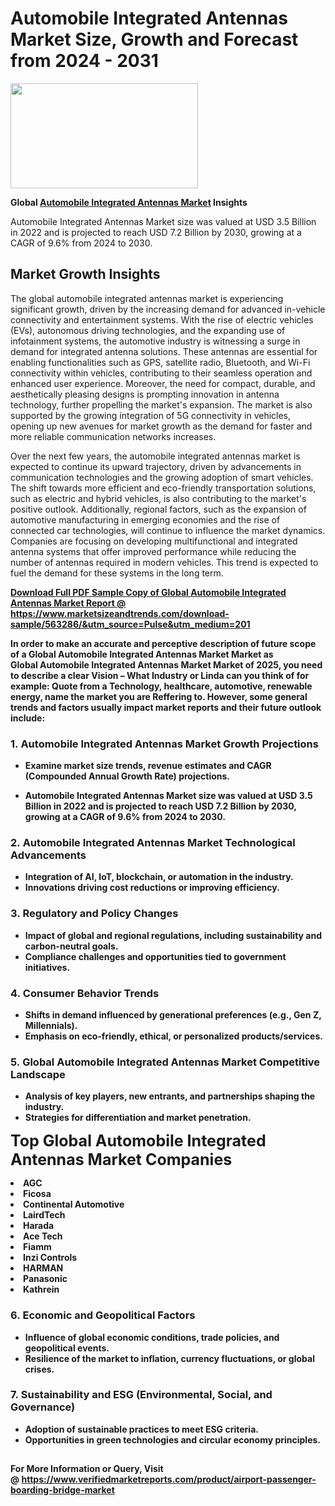 <H1>Automobile Integrated Antennas Market Size, Growth and Forecast from 2024 - 2031</H1><img class="aligncenter size-medium wp-image-584254" src="https://thirdeyenews.in/wp-content/uploads/2024/09/Global-Market-Research-300x168.jpeg" alt="" width="300" height="168" /><p><strong>Global&nbsp;<a href="https://www.marketsizeandtrends.com/download-sample/563286/&amp;utm_source=Pulse&amp;utm_medium=201">Automobile Integrated Antennas Market</a> Insights</strong></p><p>Automobile Integrated Antennas Market size was valued at USD 3.5 Billion in 2022 and is projected to reach USD 7.2 Billion by 2030, growing at a CAGR of 9.6% from 2024 to 2030.</p><p><h2>Market Growth Insights</h2> <p>The global automobile integrated antennas market is experiencing significant growth, driven by the increasing demand for advanced in-vehicle connectivity and entertainment systems. With the rise of electric vehicles (EVs), autonomous driving technologies, and the expanding use of infotainment systems, the automotive industry is witnessing a surge in demand for integrated antenna solutions. These antennas are essential for enabling functionalities such as GPS, satellite radio, Bluetooth, and Wi-Fi connectivity within vehicles, contributing to their seamless operation and enhanced user experience. Moreover, the need for compact, durable, and aesthetically pleasing designs is prompting innovation in antenna technology, further propelling the market's expansion. The market is also supported by the growing integration of 5G connectivity in vehicles, opening up new avenues for market growth as the demand for faster and more reliable communication networks increases.</p> <p><strong><a href="#"></a></strong></p> <p>Over the next few years, the automobile integrated antennas market is expected to continue its upward trajectory, driven by advancements in communication technologies and the growing adoption of smart vehicles. The shift towards more efficient and eco-friendly transportation solutions, such as electric and hybrid vehicles, is also contributing to the market's positive outlook. Additionally, regional factors, such as the expansion of automotive manufacturing in emerging economies and the rise of connected car technologies, will continue to influence the market dynamics. Companies are focusing on developing multifunctional and integrated antenna systems that offer improved performance while reducing the number of antennas required in modern vehicles. This trend is expected to fuel the demand for these systems in the long term.</p> <p><strong><a href="#"></p><p><span class=""><strong>Download Full PDF Sample Copy of Global Automobile Integrated Antennas Market Report</strong> @ <a href="https://www.marketsizeandtrends.com/download-sample/563286/&amp;utm_source=Pulse&amp;utm_medium=201" target="_blank">https://www.marketsizeandtrends.com/download-sample/563286/&amp;utm_source=Pulse&amp;utm_medium=201</a></span></p><p>In order to make an accurate and perceptive description of future scope of a Global&nbsp;Automobile Integrated Antennas Market Market as Global&nbsp;Automobile Integrated Antennas Market Market of 2025, you need to describe a clear Vision &ndash; What Industry or Linda can you think of for example: Quote from a Technology, healthcare, automotive, renewable energy, name the market you are Reffering to. However, some general trends and factors usually impact market reports and their future outlook include:</p><h3>1.&nbsp;<strong>Automobile Integrated Antennas Market Growth Projections</strong></h3><ul><li>Examine market size trends, revenue estimates and CAGR (Compounded Annual Growth Rate) projections.</li><li><p>Automobile Integrated Antennas Market size was valued at USD 3.5 Billion in 2022 and is projected to reach USD 7.2 Billion by 2030, growing at a CAGR of 9.6% from 2024 to 2030.</p></li></ul><h3>2.&nbsp;<strong>Automobile Integrated Antennas Market Technological Advancements</strong></h3><ul><li>Integration of AI, IoT, blockchain, or automation in the industry.</li><li>Innovations driving cost reductions or improving efficiency.</li></ul><h3>3.&nbsp;<strong>Regulatory and Policy Changes</strong></h3><ul><li>Impact of global and regional regulations, including sustainability and carbon-neutral goals.</li><li>Compliance challenges and opportunities tied to government initiatives.</li></ul><h3>4.&nbsp;<strong>Consumer Behavior Trends</strong></h3><ul><li>Shifts in demand influenced by generational preferences (e.g., Gen Z, Millennials).</li><li>Emphasis on eco-friendly, ethical, or personalized products/services.</li></ul><h3>5.&nbsp;<strong>Global Automobile Integrated Antennas Market Competitive Landscape</strong></h3><ul><li>Analysis of key players, new entrants, and partnerships shaping the industry.</li><li>Strategies for differentiation and market penetration.</li></ul><p data-pm-slice="1 1 []"><span style="color: inherit; font-family: inherit; font-size: 25px;">Top Global Automobile Integrated Antennas Market Companies</span></p><div class="" data-test-id=""><p><li>AGC</li><li> Ficosa</li><li> Continental Automotive</li><li> LairdTech</li><li> Harada</li><li> Ace Tech</li><li> Fiamm</li><li> Inzi Controls</li><li> HARMAN</li><li> Panasonic</li><li> Kathrein</li></p></div><h3>6.&nbsp;<strong>Economic and Geopolitical Factors</strong></h3><ul><li>Influence of global economic conditions, trade policies, and geopolitical events.</li><li>Resilience of the market to inflation, currency fluctuations, or global crises.</li></ul><h3>7.&nbsp;<strong>Sustainability and ESG (Environmental, Social, and Governance)</strong></h3><ul><li>Adoption of sustainable practices to meet ESG criteria.</li><li>Opportunities in green technologies and circular economy principles.</li></ul><h2><strong style="font-size: 14px;">For More Information or Query, Visit @&nbsp;</strong><a style="background-color: #ffffff; font-size: 14px;" href="https://www.marketsizeandtrends.com/report/automobile-integrated-antennas-market/" target="_blank">https://www.verifiedmarketreports.com/product/airport-passenger-boarding-bridge-market</a></h2>
